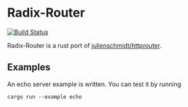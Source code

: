 # Radix-Router
[![Build Status](https://travis-ci.org/SunDoge/httprouter-rs.svg?branch=master)](https://travis-ci.org/SunDoge/httprouter-rs)

Radix-Router is a rust port of [julienschmidt/httprouter](https://github.com/julienschmidt/httprouter).

## Examples
An echo server example is written. You can test it by running
```
cargo run --example echo
```
